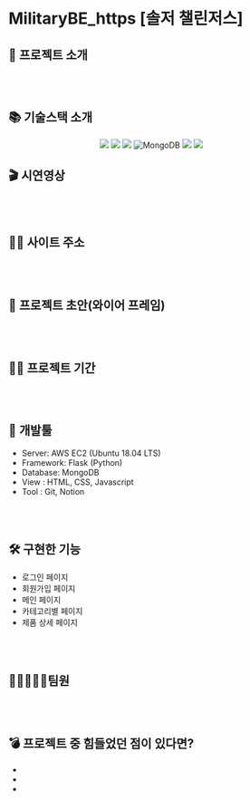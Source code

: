 # MilitaryBE_https [솔저 챌린저스]


## 👋 프로젝트 소개



<br/>
<br/>

## 📚 기술스택 소개
<p align="center">
<img src="https://img.shields.io/badge/html-E34F26?style=for-the-badge&logo=html5&logoColor=white"> 
<img src="https://img.shields.io/badge/css-1572B6?style=for-the-badge&logo=css3&logoColor=white"> 
<img src="https://img.shields.io/badge/js-F7DF1E?style=for-the-badge&logo=javascript&logoColor=black"> 
<img alt="MongoDB" src ="https://img.shields.io/badge/MongoDB-47a248.svg?&style=for-the-badge&logo=MongoDB&logoColor=white"/>
<img src="https://img.shields.io/badge/React-61DAFB?style=for-the-badge&logo=React&logoColor=black">
<img src="https://img.shields.io/badge/Figma-F24E1E?style=for-the-badge&logo=Figma&logoColor=white">
 
  
  ## 🎬 시연영상


<br/>
<br/>
 
   ## 🐶🍯 사이트 주소

<br/>
<br/>

## 🎨 프로젝트 초안(와이어 프레임)

<br/>
<br/>

## 👨‍💻 프로젝트 기간



<br/>
<br/>

## 🔨 개발툴

-   Server: AWS EC2 (Ubuntu 18.04 LTS)
-   Framework: Flask (Python)
-   Database: MongoDB
-   View : HTML, CSS, Javascript
-   Tool : Git, Notion

<br/>
<br/>
  
  ## 🛠 구현한 기능 
  - 로그인 페이지
  - 회원가입 페이지
  - 메인 페이지
  - 카테고리별 페이지
  - 제품 상세 페이지


<br/>
<br/>

## 👨🏻‍🤝‍👨🏻팀원



<br/>
<br/>

## 💣 프로젝트 중 힘들었던 점이 있다면?

-   
-   
-
